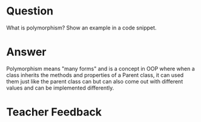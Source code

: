 # Question
What is polymorphism? Show an example in a code snippet.

# Answer
Polymorphism means "many forms" and is a concept in OOP where when a class inherits the methods and properties of a Parent class, it can used them just like the parent class can but can also come out with different values and can be implemented differently.

# Teacher Feedback